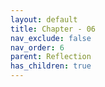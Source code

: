 ```yaml
---
layout: default
title: Chapter - 06
nav_exclude: false
nav_order: 6
parent: Reflection
has_children: true
---
```



